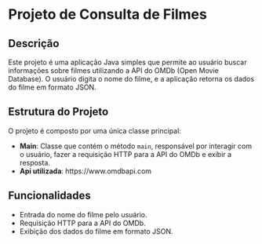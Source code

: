 <h1>Projeto de Consulta de Filmes</h1>

<h2>Descrição</h2>

<p>Este projeto é uma aplicação Java simples que permite ao usuário buscar informações sobre filmes utilizando a API do OMDb (Open Movie Database). O usuário digita o nome do filme, e a aplicação retorna os dados do filme em formato JSON.</p>

<h2>Estrutura do Projeto</h2>

<p>O projeto é composto por uma única classe principal:</p>

<ul>
    <li><strong>Main</strong>: Classe que contém o método <code>main</code>, responsável por interagir com o usuário, fazer a requisição HTTP para a API do OMDb e exibir a resposta. </li>
    <li><strong>Api utilizada</strong>: https://www.omdbapi.com </li>
</ul>

<h2>Funcionalidades</h2>

<ul>
    <li>Entrada do nome do filme pelo usuário.</li>
    <li>Requisição HTTP para a API do OMDb.</li>
    <li>Exibição dos dados do filme em formato JSON.</li>
</ul>
